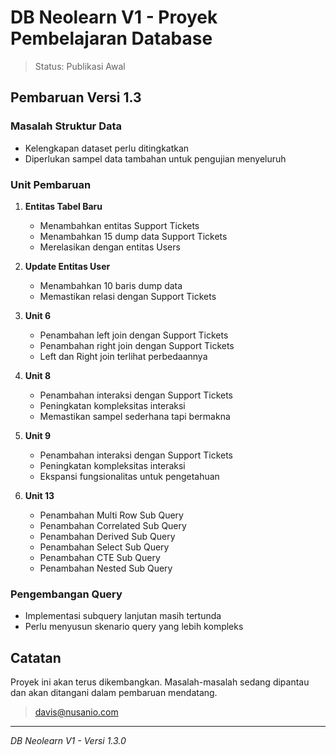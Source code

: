 # DB Neolearn V1 - Proyek Pembelajaran Database

> Status: Publikasi Awal

## Pembaruan Versi 1.3

### Masalah Struktur Data
- Kelengkapan dataset perlu ditingkatkan
- Diperlukan sampel data tambahan untuk pengujian menyeluruh

### Unit Pembaruan
1. **Entitas Tabel Baru**
    - Menambahkan entitas Support Tickets
    - Menambahkan 15 dump data Support Tickets
    - Merelasikan dengan entitas Users

2. **Update Entitas User**
    - Menambahkan 10 baris dump data
    - Memastikan relasi dengan Support Tickets

3. **Unit 6**
    - Penambahan left join dengan Support Tickets
    - Penambahan right join dengan Support Tickets
    - Left dan Right join terlihat perbedaannya

4. **Unit 8**
    - Penambahan interaksi dengan Support Tickets
    - Peningkatan kompleksitas interaksi
    - Memastikan sampel sederhana tapi bermakna

5. **Unit 9**
    - Penambahan interaksi dengan Support Tickets
    - Peningkatan kompleksitas interaksi
    - Ekspansi fungsionalitas untuk pengetahuan

5. **Unit 13**
    - Penambahan Multi Row Sub Query
    - Penambahan Correlated Sub Query
    - Penambahan Derived Sub Query
    - Penambahan Select Sub Query
    - Penambahan CTE Sub Query
    - Penambahan Nested Sub Query


### Pengembangan Query
- Implementasi subquery lanjutan masih tertunda
- Perlu menyusun skenario query yang lebih kompleks

## Catatan
Proyek ini akan terus dikembangkan. Masalah-masalah sedang dipantau dan akan ditangani dalam pembaruan mendatang.
> davis@nusanio.com

---
*DB Neolearn V1 - Versi 1.3.0*